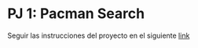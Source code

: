 # PJ 1: Pacman Search

Seguir las instrucciones del proyecto en el siguiente [link](https://ug-ai-foundations.github.io/proj/01-search/)
